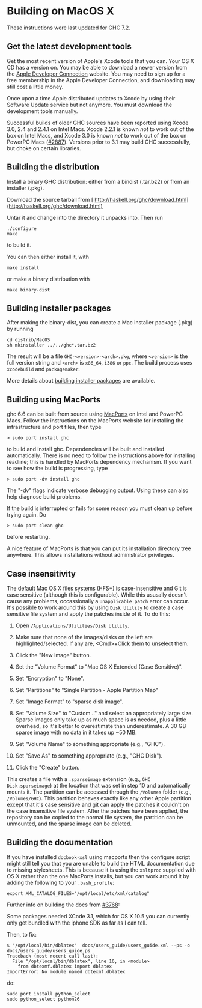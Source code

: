 # Building on MacOS X


These instructions were last updated for GHC 7.2.

## Get the latest development tools


Get the most recent version of Apple's Xcode tools that you can. Your OS X CD has a version on. You may be able to download a newer version from the [ Apple Developer Connection](http://developer.apple.com/tools/xcode) website. You may need to sign up for a free membership in the Apple Developer Connection, and downloading may still cost a little money.


Once upon a time Apple distributed updates to Xcode by using their Software Update service but not anymore. You must download the development tools manually.


Successful builds of older GHC sources have been reported using Xcode 3.0, 2.4 and 2.4.1 on Intel Macs. Xcode 2.2.1 is known *not* to work out of the box on Intel Macs, and Xcode 3.0 is known *not* to work out of the box on PowerPC Macs ([\#2887](https://gitlab.haskell.org//ghc/ghc/issues/2887)). Versions prior to 3.1 may build GHC successfully, but choke on certain libraries.

## Building the distribution


Install a binary GHC distribution: either from a bindist (.tar.bz2) or from an installer (.pkg).


Download the source tarball from [ http://haskell.org/ghc/download.html](http://haskell.org/ghc/download.html)


Untar it and change into the directory it unpacks into. Then run

```wiki
./configure
make
```


to build it.


You can then either install it, with

```wiki
make install
```


or make a binary distribution with

```wiki
make binary-dist
```

## Building installer packages


After making the binary-dist, you can create a Mac installer package (.pkg) by running

```wiki
cd distrib/MacOS
sh mkinstaller ../../ghc*.tar.bz2
```


The result will be a file `GHC-<version>-<arch>.pkg`, where `<version>` is the full version string and `<arch>` is `x86_64`, `i386` or `ppc`. The build process uses `xcodebuild` and `packagemaker`.


More details about [building installer packages](building/mac-osx/installer) are available.

## Building using MacPorts


ghc 6.6 can be built from source using [ MacPorts](http://macports.org) on Intel and PowerPC Macs.
Follow the instructions on the MacPorts website for installing the infrastructure and port files,
then type

` > sudo port install ghc `


to build and install ghc.  Dependencies will be built and installed automatically. There is
no need to follow the instructions above for installing readline; this is handled by
MacPorts dependency mechanism.  If you want to see how the build is progressing, type

` > sudo port -dv install ghc `


The "-dv" flags indicate verbose debugging output.  Using these can also help diagnose build problems.


If the build is interrupted or fails for some reason you must clean up before trying again. Do

` > sudo port clean ghc `


before restarting.


A nice feature of MacPorts is that you can put its installation directory tree anywhere.
This allows installations without administrator privileges.

## Case insensitivity


The default Mac OS X files systems (HFS+) is case-insensitive and Git is case sensitive (although this is configurable).  While this ususally doesn't cause any problems, occassionally a `Unapplicable patch` error can occur.  It's possible to work around this by using `Disk Utility` to create a case sensitive file system and apply the patches inside of it.  To do this:

1. Open `/Applications/Utilities/Disk Utility`.
1. Make sure that none of the images/disks on the left are highlighted/selected.  If any are, \<Cmd\>+Click them to unselect them.
1. Click the "New Image" button.
1. Set the "Volume Format" to "Mac OS X Extended (Case Sensitive)".
1. Set "Encryption" to "None".

1. Set "Partitions" to "Single Partition - Apple Partition Map"
1. Set "Image Format" to "sparse disk image".
1. Set "Volume Size" to "Custom..." and select an appropriately large size.  Sparse images only take up as much space is as needed, plus a little overhead, so it's better to overestimate than underestimate.  A 30 GB sparse image with no data in it takes up \~50 MB.
1. Set "Volume Name" to something appropriate (e.g., "GHC").
1. Set "Save As" to something appropriate (e.g., "GHC Disk").
1. Click the "Create" button.


This creates a file with a `.sparseimage` extension (e.g., `GHC Disk.sparseimage`) at the location that was set in step 10 and automatically mounts it.  The partition can be accessed through the `/Volumes` folder (e.g., `/Volumes/GHC`).  This partition behaves exactly like any other Apple partition except that it's case sensitive and git can apply the patches it couldn't on the case insensitive file system.  After the patches have been applied, the repository can be copied to the normal file system, the partition can be unmounted, and the sparse image can be deleted.

## Building the documentation


If you have installed `docbook-xsl` using macports then the configure script might still tell you that you are unable to build the HTML documentation due to missing stylesheets. This is because it is using the `xsltproc` supplied with OS X rather than the one MacPorts installs, but you can work around it by adding the following to your `.bash_profile`:

```wiki
export XML_CATALOG_FILES="/opt/local/etc/xml/catalog"
```


Further info on building the docs from [\#3768](https://gitlab.haskell.org//ghc/ghc/issues/3768):


Some packages needed XCode 3.1, which for OS X 10.5 you can currently only get bundled with the iphone SDK as far as I can tell.


Then, to fix:

```wiki
$ "/opt/local/bin/dblatex"  docs/users_guide/users_guide.xml --ps -o docs/users_guide/users_guide.ps
Traceback (most recent call last):
  File "/opt/local/bin/dblatex", line 16, in <module>
    from dbtexmf.dblatex import dblatex
ImportError: No module named dbtexmf.dblatex
```


do:

```wiki
sudo port install python_select
sudo python_select python26
```